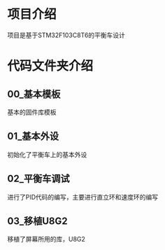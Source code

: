 # 项目介绍

项目是基于STM32F103C8T6的平衡车设计

# 代码文件夹介绍

## 00_基本模板

基本的固件库模板

## 01_基本外设

初始化了平衡车上的基本外设

## 02_平衡车调试

进行了PID代码的编写，主要进行直立环和速度环的编写

## 03_移植U8G2

移植了屏幕所用的库，U8G2